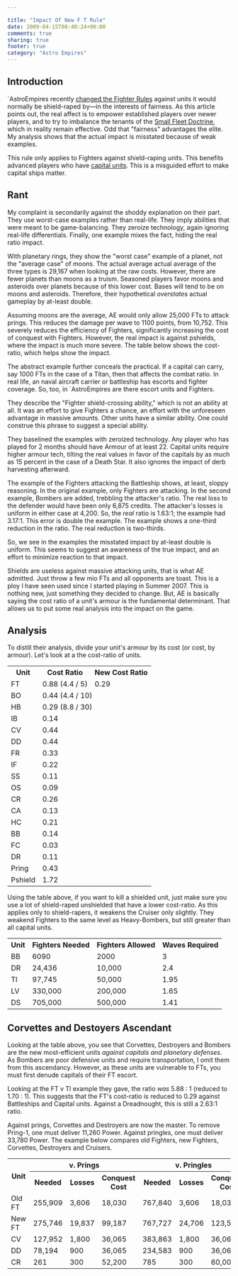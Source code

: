 ```yaml
---

title: "Impact Of New F T Rule"
date: 2009-04-15T00:40:24+00:00
comments: true
sharing: true
footer: true
category: "Astro Empires"
---
```


## Introduction

`AstroEmpires recently 
[ changed the Fighter Rules](http://forum.astroempires.com/viewtopic.php?f=3&t=70020) 
against units it would normally be shield-raped by&mdash;in the interests of
fairness. As this article points out, the real affect is to empower
established players over newer players, and to try to imbalance the
tenants of the [Small Fleet Doctrine](/astro-empires/small-fleet-doctrine), which in reality remain
effective. Odd that "fairness" advantages the elite. My analysis shows
that the actual impact is misstated because of weak examples.

This rule only applies to Fighters against shield-raping units. This
benefits advanced players who have [capital units](/astro-empires/small-fleet-doctrine).
This is a misguided effort to make capital ships matter.



## Rant

My complaint is secondarily against the shoddy explanation on their
part. They use worst-case examples rather than real-life. They imply
abilities that were meant to be game-balancing. They zeroize technology,
again ignoring real-life differentials. Finally, one example mixes the
fact, hiding the real ratio impact.

With planetary rings, they show the "worst case" example of a
planet, not the "average case" of moons. The actual average actual
average of the three types is 29,167 
when looking at the raw costs. However, there are fewer planets
than moons as a truism. Seasoned players favor moons and asteroids over
planets because of this lower cost. Bases will tend to be on moons and
asteroids. Therefore, their hypothetical *overstates* actual gameplay 
by at-least double.

Assuming moons are the average, AE would only allow 25,000 FTs to attack
prings. This reduces the damage per wave to 1100 points,
from 10,752. This
severely reduces the efficiency of Fighters, significantly increasing the cost of
conquest with Fighters. However, the real impact is against pshields,
where the impact is much more severe. The table below shows the
cost-ratio, which helps show the impact.

The abstract example further conceals the practical. If a capital can
carry, say 1000 FTs in the case of a Titan, then that affects the combat
ratio. In real life, an naval aircraft carrier or battleship has escorts
and fighter coverage. So, too, in `AstroEmpires are there escort units
and Fighters.

They describe the "Fighter shield-crossing ability," which is not an
ability at all. It was an effort to give Fighters a chance, an effort
with the unforeseen advantage in massive amounts. Other units have a
similar ability. One could construe this phrase to suggest a special
ability.

They baselined the examples with zeroized technology. Any player who has
played for 2 months should have Armour of at least 22. Capital units
require higher armour tech, tilting the real values in favor of the
capitals by as much as 15 percent in the case of a Death Star. It also
ignores the impact of derb harvesting afterward.

The example of the Fighters attacking the Battleship shows, at least,
sloppy reasoning. In the original example, only Fighters are attacking.
In the second example, Bombers are added, trebbling the attacker's
ratio. The real loss to the defender would have been only 6,875 credits.
The attacker's losses is uniform in either case at 4,200.  So, the
*real* ratio is 1.63:1; the example had 3.17:1. This error is double
the example. The example shows a one-third reduction in the ratio. The real
reduction is two-thirds.

So, we see in the examples the misstated impact by at-least double is
uniform. This seems to suggest an awareness of the true impact, and an
effort to minimize reaction to that impact.

Shields are useless against massive attacking units, that is what AE 
admitted. Just throw a few mio FTs and all opponents are toast. This is
a ploy I have seen used since I started playing in Summer 2007. This is nothing
new, just something they decided to change. But, AE is basically
saying the cost ratio of a unit's armour is the fundamental determinant.
That allows us to put some real analysis into the impact on the game.

## Analysis

To distill their analysis, divide your unit's armour by its cost (or cost,
by armour). Let's look at a the cost-ratio of units.



<table>
<tr>
  <th>Unit</th>
  <th>Cost Ratio</th>
  <th>New Cost Ratio</th>
</tr>
<tr>
  <td class='highlight'>FT</td>
  <td class='highlight'>0.88 (4.4 / 5)</td>
  <td class='highlight'>0.29</td>
</tr>
<tr>
  <td class='even highlight'>BO</td>
  <td colspan='2' class='even highlight'>0.44 (4.4 / 10)</td>
</tr>
<tr>
  <td >HB</td>
  <td colspan='2'>0.29 (8.8 / 30)</td>
</tr>
<tr>
  <td class='even'>IB</td>
  <td colspan='2' class='even'>0.14</td>
</tr>
<tr>
  <td class='highlight'>CV</td>
  <td colspan='2' class='highlight'>0.44</td>
</tr>
<tr>
  <td class='even highlight'>DD</td>
  <td colspan='2' class='even highlight'>0.44</td>
</tr>
<tr>
  <td >FR</td>
  <td colspan='2'>0.33</td>
</tr>
<tr>
  <td class='even'>IF</td>
  <td colspan='2' class='even'>0.22</td>
</tr>
<tr>
  <td >SS</td>
  <td colspan='2'>0.11</td>
</tr>
<tr>
  <td class='even'>OS</td>
  <td colspan='2' class='even'>0.09</td>
</tr>
<tr>
  <td class='highlight'>CR</td>
  <td colspan='2' class='highlight'>0.26</td>
</tr>
<tr>
  <td class='even'>CA</td>
  <td colspan='2' class='even'>0.13</td>
</tr>
<tr>
  <td >HC</td>
  <td colspan='2'>0.21</td>
</tr>
<tr>
  <td class='even'>BB</td>
  <td colspan='2' class='even'>0.14</td>
</tr>
<tr>
  <td >FC</td>
  <td colspan='2'>0.03</td>
</tr>
<tr>
  <td >DR</td>
  <td colspan='2'>0.11</td>
</tr>
<tr>
  <td class='even highlight'>Pring</td>
  <td colspan='2' class='even highlight'>0.43</td>
</tr>
<tr>
  <td class='highlight'>Pshield</td>
  <td colspan='2' class='highlight'>1.72</td>
</tr>
</table>

Using the table above, if you want to kill a shielded unit, just make
sure you use a lot of shield-raped unshielded that have a lower
cost-ratio. As this applies only to shield-rapers, it weakens the
Cruiser only slightly. They weakend Fighters to the same level as
Heavy-Bombers, but still greater than all capital units.




<table>
<tr>
  <th>Unit</th>
  <th>Fighters Needed</th>
  <th>Fighters Allowed</th>
  <th>Waves Required</th>
</tr>
<tr>
  <td >BB</td>
  <td >6090</td>
  <td >2000</td>
  <td >3</td>
</tr>
<tr>
  <td >DR</td>
  <td >24,436</td>
  <td >10,000</td>
  <td >2.4</td>
</tr>
<tr>
  <td >TI</td>
  <td >97,745</td>
  <td >50,000</td>
  <td >1.95</td>
</tr>
<tr>
  <td >LV</td>
  <td >330,000</td>
  <td >200,000</td>
  <td >1.65</td>
</tr>
<tr>
  <td >DS</td>
  <td >705,000</td>
  <td >500,000</td>
  <td >1.41</td></tr>
  </table>

## Corvettes and Destoyers Ascendant

Looking at the table above, you see that Corvettes, Destroyers and
Bombers are the new most-efficient units *against capitals and planetary defenses*. 
As Bombers are poor defensive units and require transportation, I omit
them from this ascendancy.  However, as these units are vulnerable to
FTs, you must first denude capitals of their FT escort.


Looking at the FT v TI example they gave, the ratio *was* 5.88 : 1
(reduced to 1.70 : 1). This suggests that the FT's cost-ratio is reduced
to 0.29 against Battleships and Capital units. Against a Dreadnought,
this is still a 2.63:1 ratio.

Against prings, Corvettes and Destroyers are now the master. To remove
Pring-1, one must deliver 11,260 Power. Against pringles, one must
deliver 33,780 Power. The example below compares old Fighters, new
Fighters, Corvettes, Destroyers and Cruisers.

<table class='table'>
<tr>
  <th rowspan='2'>Unit</th>
  <th colspan='3'>v. Prings</th>
  <th colspan='3'>v. Pringles</th>
</tr>
<tr>
  <th>Needed</th>
  <th>Losses</th>
  <th>Conquest Cost</th>
  <th>Needed</th>
  <th>Losses</th>
  <th>Conquest Cost</th>
</tr>
<tr>
  <td >Old FT</td>
  <td class='text-right'>255,909</td>
  <td class='text-right'>3,606</td>
  <td class='text-right'>18,030</td>
  <td class='text-right'>767,840</td>
  <td class='text-right'>3,606</td>
  <td class='text-right'>18,030</td>
</tr>
<tr>
  <td >New FT</td>
  <td class='text-right'>275,746</td>
  <td class='text-right'>19,837</td>
  <td class='text-right'>99,187</td>
  <td class='text-right'>767,727</td>
  <td class='text-right'>24,706</td>
  <td class='text-right'>123,533</td>
</tr>
<tr>
  <td >CV</td>
  <td class='text-right'>127,952</td>
  <td class='text-right'>1,800</td>
  <td class='text-right'>36,065</td>
  <td class='text-right'>383,863</td>
  <td class='text-right'>1,800</td>
  <td class='text-right'>36,065</td>
</tr>
<tr>
  <td >DD</td>
  <td class='text-right'>78,194</td>
  <td class='text-right'>900</td>
  <td class='text-right'>36,065</td>
  <td class='text-right'>234,583</td>
  <td class='text-right'>900</td>
  <td class='text-right'>36,065</td>
</tr>
<tr>
  <td >CR</td>
  <td class='text-right'>261</td>
  <td class='text-right'>300</td>
  <td class='text-right'>52,200</td>
  <td class='text-right'>785</td>
  <td class='text-right'>300</td>
  <td class='text-right'>60,000</td>
  </tr></table>






